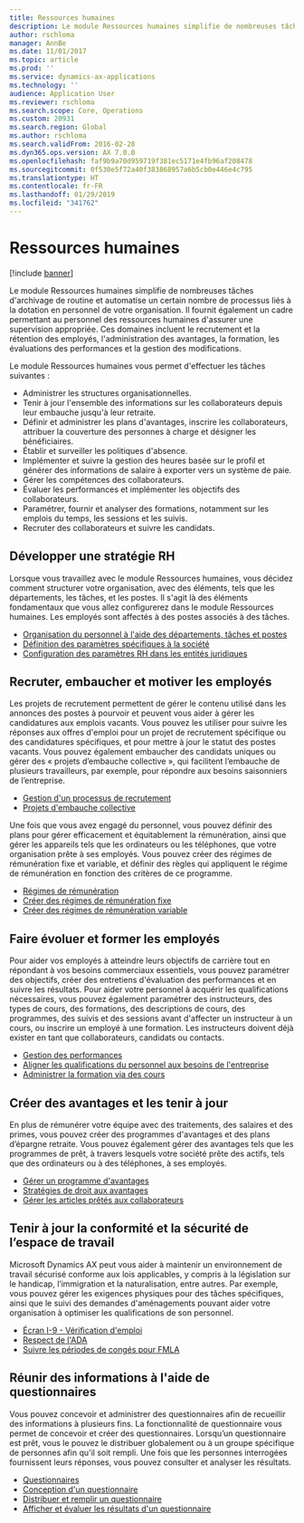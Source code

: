 ```yaml
---
title: Ressources humaines
description: Le module Ressources humaines simplifie de nombreuses tâches d'archivage de routine et automatise un certain nombre de processus liés à la dotation en personnel de votre organisation. Il fournit également un cadre permettant au personnel des ressources humaines d'assurer une supervision appropriée. Ces domaines incluent le recrutement et la rétention des employés, l'administration des avantages, la formation, les évaluations des performances et la gestion des modifications.
author: rschloma
manager: AnnBe
ms.date: 11/01/2017
ms.topic: article
ms.prod: ''
ms.service: dynamics-ax-applications
ms.technology: ''
audience: Application User
ms.reviewer: rschloma
ms.search.scope: Core, Operations
ms.custom: 20931
ms.search.region: Global
ms.author: rschloma
ms.search.validFrom: 2016-02-28
ms.dyn365.ops.version: AX 7.0.0
ms.openlocfilehash: faf9b9a70d959719f381ec5171e4fb96af208478
ms.sourcegitcommit: 0f530e5f72a40f383868957a6b5cb0e446e4c795
ms.translationtype: HT
ms.contentlocale: fr-FR
ms.lasthandoff: 01/29/2019
ms.locfileid: "341762"
---
```

# <a name="human-resources"></a>Ressources humaines

[!include [banner](../includes/banner.md)]

Le module Ressources humaines simplifie de nombreuses tâches d'archivage de routine et automatise un certain nombre de processus liés à la dotation en personnel de votre organisation. Il fournit également un cadre permettant au personnel des ressources humaines d'assurer une supervision appropriée. Ces domaines incluent le recrutement et la rétention des employés, l'administration des avantages, la formation, les évaluations des performances et la gestion des modifications.

Le module Ressources humaines vous permet d'effectuer les tâches suivantes :

+ Administrer les structures organisationnelles.
+ Tenir à jour l'ensemble des informations sur les collaborateurs depuis leur embauche jusqu'à leur retraite.
+ Définir et administrer les plans d'avantages, inscrire les collaborateurs, attribuer la couverture des personnes à charge et désigner les bénéficiaires.
+ Établir et surveiller les politiques d'absence.
+ Implémenter et suivre la gestion des heures basée sur le profil et générer des informations de salaire à exporter vers un système de paie.
+ Gérer les compétences des collaborateurs.
+ Évaluer les performances et implémenter les objectifs des collaborateurs.
+ Paramétrer, fournir et analyser des formations, notamment sur les emplois du temps, les sessions et les suivis.
+ Recruter des collaborateurs et suivre les candidats.

## <a name="develop-a-human-resources-strategy"></a>Développer une stratégie RH

Lorsque vous travaillez avec le module Ressources humaines, vous décidez comment structurer votre organisation, avec des éléments, tels que les départements, les tâches, et les postes. Il s'agit là des éléments fondamentaux que vous allez configurerez dans le module Ressources humaines. Les employés sont affectés à des postes associés à des tâches.

- [Organisation du personnel à l'aide des départements, tâches et postes](../../talent/departments-jobs-positions.md)
- [Définition des paramètres spécifiques à la société](../../talent/set-up-company-specific-hr-parameters.md)
- [Configuration des paramètres RH dans les entités juridiques](../../talent/set-up-hr-parameters-across-legal-entities.md)

## <a name="recruit-hire-and-motivate-employees"></a>Recruter, embaucher et motiver les employés

Les projets de recrutement permettent de gérer le contenu utilisé dans les annonces des postes à pourvoir et peuvent vous aider à gérer les candidatures aux emplois vacants. Vous pouvez les utiliser pour suivre les réponses aux offres d'emploi pour un projet de recrutement spécifique ou des candidatures spécifiques, et pour mettre à jour le statut des postes vacants. Vous pouvez également embaucher des candidats uniques ou gérer des « projets d’embauche collective », qui facilitent l’embauche de plusieurs travailleurs, par exemple, pour répondre aux besoins saisonniers de l’entreprise.

- [Gestion d'un processus de recrutement](manage-recruiting-process.md)
- [Projets d'embauche collective](mass-hire-projects.md) 

Une fois que vous avez engagé du personnel, vous pouvez définir des plans pour gérer efficacement et équitablement la rémunération, ainsi que gérer les appareils tels que les ordinateurs ou les téléphones, que votre organisation prête à ses employés. Vous pouvez créer des régimes de rémunération fixe et variable, et définir des règles qui appliquent le régime de rémunération en fonction des critères de ce programme.

- [Régimes de rémunération](../../talent/compensation-plans.md)
- [Créer des régimes de rémunération fixe](../../talent/create-fixed-compensation-plans.md)
- [Créer des régimes de rémunération variable](../../talent/create-variable-compensation-plans.md)

## <a name="develop-and-train-employees"></a>Faire évoluer et former les employés

Pour aider vos employés à atteindre leurs objectifs de carrière tout en répondant à vos besoins commerciaux essentiels, vous pouvez paramétrer des objectifs, créer des entretiens d'évaluation des performances et en suivre les résultats. Pour aider votre personnel à acquérir les qualifications nécessaires, vous pouvez également paramétrer des instructeurs, des types de cours, des formations, des descriptions de cours, des programmes, des suivis et des sessions avant d'affecter un instructeur à un cours, ou inscrire un employé à une formation. Les instructeurs doivent déjà exister en tant que collaborateurs, candidats ou contacts.

- [Gestion des performances](../../talent/performance-management-overview.md)
- [Aligner les qualifications du personnel aux besoins de l'entreprise](../../talent/skills.md)
- [Administrer la formation via des cours](../../talent/courses.md)

## <a name="create-and-maintain-benefits"></a>Créer des avantages et les tenir à jour

En plus de rémunérer votre équipe avec des traitements, des salaires et des primes, vous pouvez créer des programmes d'avantages et des plans d’épargne retraite. Vous pouvez également gérer des avantages tels que les programmes de prêt, à travers lesquels votre société prête des actifs, tels que des ordinateurs ou à des téléphones, à ses employés.

- [Gérer un programme d'avantages](../../talent/manage-benefit-program.md)
- [Stratégies de droit aux avantages](../../talent/benefit-eligibility-policies.md)
- [Gérer les articles prêtés aux collaborateurs](../../talent/loan-items.md)

## <a name="maintain-workplace-safety-and-compliance"></a>Tenir à jour la conformité et la sécurité de l’espace de travail

Microsoft Dynamics AX peut vous aider à maintenir un environnement de travail sécurisé conforme aux lois applicables, y compris à la législation sur le handicap, l’immigration et la naturalisation, entre autres. Par exemple, vous pouvez gérer les exigences physiques pour des tâches spécifiques, ainsi que le suivi des demandes d'aménagements pouvant aider votre organisation à optimiser les qualifications de son personnel.

- [Écran I-9 - Vérification d'emploi](localizations/noam-usa-form-i-9-verification.md)
- [Respect de l'ADA](localizations/noam-usa-comply-ada.md)
- [Suivre les périodes de congés pour FMLA](localizations/noam-usa-track-time-for-fmla.md)

## <a name="gather-information-using-questionnaires"></a>Réunir des informations à l'aide de questionnaires

Vous pouvez concevoir et administrer des questionnaires afin de recueillir des informations à plusieurs fins. La fonctionnalité de questionnaire vous permet de concevoir et créer des questionnaires. Lorsqu’un questionnaire est prêt, vous le pouvez le distribuer globalement ou à un groupe spécifique de personnes afin qu'il soit rempli. Une fois que les personnes interrogées fournissent leurs réponses, vous pouvez consulter et analyser les résultats.

- [Questionnaires](../../talent/questionnaires.md)
- [Conception d'un questionnaire](../../talent/design-questionnaires.md)
- [Distribuer et remplir un questionnaire](../../talent/distribute-questionnaires.md)
- [Afficher et évaluer les résultats d'un questionnaire](../../talent/evaluate-questionnaire-results.md)
